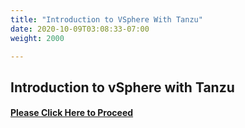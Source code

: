 ```yaml
---
title: "Introduction to VSphere With Tanzu"
date: 2020-10-09T03:08:33-07:00
weight: 2000

---
```


## Introduction to vSphere with Tanzu

#### [Please Click Here to Proceed](thebigpicture/)